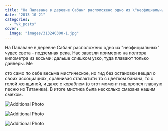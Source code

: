 ```yaml
---
title: "На Палаване в деревне Сабанг расположено одно из \"неофициальных\" чудес света - подземная река. Нас з..."
date: "2013-10-21"
categories: 
  - "vk_posts"
cover:
  image: "images/313240300-1.jpg"
---
```


На Палаване в деревне Сабанг расположено одно из "неофициальных" чудес света - подземная река. Нас завезли примерно на полтора километра из восьми: дальше слишком узко, туда плавают только дайверы. Ме

<!--more--> сто само по себе весьма мистическое, но гид без остановки вещал о своих ассоциациях, сравнивая сталактиты то с цветком банана, то с голой женщиной, и даже с кораблем (в этот момент гид пропел главную песню из Титаника). В итоге мистика была несколько смазана нашим смехом.

![Additional Photo](https://vodpop.ru/wp-content/uploads/2023/07/313240301-1.jpg)

![Additional Photo](https://vodpop.ru/wp-content/uploads/2023/07/313240302-1.jpg)

![Additional Photo](https://vodpop.ru/wp-content/uploads/2023/07/313240304-1.jpg)
